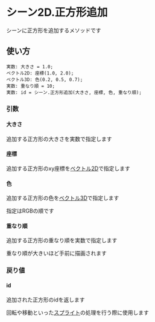 # シーン2D.正方形追加

シーンに正方形を追加するメソッドです

## 使い方

```
実数: 大きさ = 1.0;
ベクトル2D: 座標(1.0, 2.0);
ベクトル3D: 色(0.2, 0.5, 0.7);
実数: 重なり順 = 10;
実数: id = シーン.正方形追加(大きさ, 座標, 色, 重なり順);
```

### 引数

#### 大きさ

追加する正方形の大きさを実数で指定します

#### 座標

追加する正方形のxy座標を[ベクトル2D](/lib/math/vec2)で指定します

#### 色

追加する正方形の色を[ベクトル3D](/lib/math/vec3)で指定します

指定はRGBの順です

#### 重なり順

追加する正方形の重なり順を実数で指定します

重なり順が大きいほど手前に描画されます

### 戻り値

#### id

追加された正方形のidを返します

回転や移動といった[スプライト](/lib/2d/sprite/index)の処理を行う際に使用します
